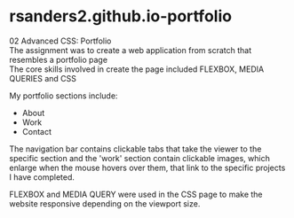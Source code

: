 # rsanders2.github.io-portfolio   

02 Advanced CSS: Portfolio     
The  assignment  was  to create a web application from scratch that resembles a portfolio page    
The core skills involved in create the page included FLEXBOX, MEDIA QUERIES and CSS    
    
My portfolio sections include:    

- About   
- Work     
- Contact

The navigation bar contains clickable tabs that take the viewer to the specific section and the 'work' section contain clickable images, which enlarge when the mouse hovers over them, that link to the specific projects I have completed. 

FLEXBOX and MEDIA QUERY were used in the CSS page to make the website responsive depending on the viewport size. 
